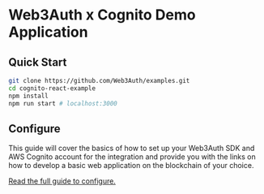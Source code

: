 # Web3Auth x Cognito Demo Application

## Quick Start

```bash
git clone https://github.com/Web3Auth/examples.git
cd cognito-react-example
npm install
npm run start # localhost:3000
```

## Configure

This guide will cover the basics of how to set up your Web3Auth SDK and AWS
Cognito account for the integration and provide you with the links on how to
develop a basic web application on the blockchain of your choice.

[Read the full guide to configure.](https://web3auth.io/docs/guides/cognito)
